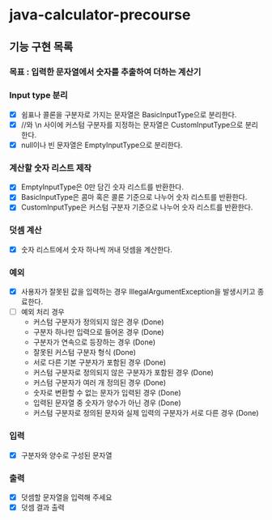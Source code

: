 # java-calculator-precourse

## 기능 구현 목록

### 목표 : 입력한 문자열에서 숫자를 추출하여 더하는 계산기

### Input type 분리

- [X] 쉼표나 콜론을 구분자로 가지는 문자열은 BasicInputType으로 분리한다.
- [X] //와 \n 사이에 커스텀 구분자를 지정하는 문자열은 CustomInputType으로 분리한다.
- [X] null이나 빈 문자열은 EmptyInputType으로 분리한다.

### 계산할 숫자 리스트 제작

- [X] EmptyInputType은 0만 담긴 숫자 리스트를 반환한다.
- [X] BasicInputType은 콤마 혹은 콜론 기준으로 나누어 숫자 리스트를 반환한다.
- [X] CustomInputType은 커스텀 구분자 기준으로 나누어 숫자 리스트를 반환한다.

### 덧셈 계산

- [X] 숫자 리스트에서 숫자 하나씩 꺼내 덧셈을 계산한다.

### 예외

- [X] 사용자가 잘못된 값을 입력하는 경우 IllegalArgumentException을 발생시키고 종료한다.
- [ ] 예외 처리 경우
    - 커스텀 구분자가 정의되지 않은 경우 (Done)
    - 구분자 하나만 입력으로 들어온 경우 (Done)
    - 구분자가 연속으로 등장하는 경우 (Done)
    - 잘못된 커스텀 구분자 형식 (Done)
    - 서로 다른 기본 구분자가 포함된 경우 (Done)
    - 커스텀 구분자로 정의되지 않은 구분자가 포함된 경우 (Done)
    - 커스텀 구분자가 여러 개 정의된 경우 (Done)
    - 숫자로 변환할 수 없는 문자가 입력된 경우 (Done)
    - 입력된 문자열 중 숫자가 양수가 아닌 경우 (Done)
    - 커스텀 구분자로 정의된 문자와 실제 입력의 구분자가 서로 다른 경우 (Done)

### 입력

- [X] 구분자와 양수로 구성된 문자열

### 출력

- [X] 덧셈할 문자열을 입력해 주세요
- [X] 덧셈 결과 출력